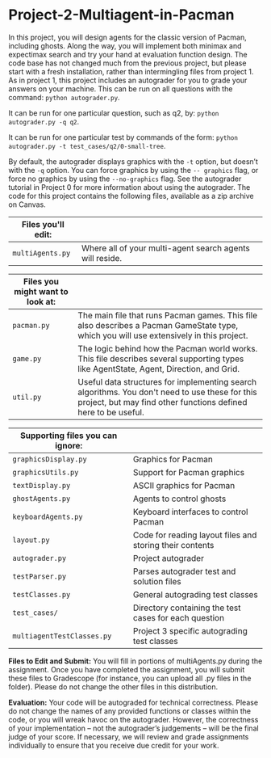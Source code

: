 # Project-2-Multiagent-in-Pacman
In this project, you will design agents for the classic version of Pacman, including ghosts. Along the way, you will implement both minimax and expectimax search and try your hand at evaluation function design.
The code base has not changed much from the previous project, but please start with a fresh installation, rather than intermingling files from project 1.
As in project 1, this project includes an autograder for you to grade your answers on your machine. This can be run on all questions with the command:
`python autograder.py`.

It can be run for one particular question, such as q2, by:
`python autograder.py -q q2`.

It can be run for one particular test by commands of the form:
`python autograder.py -t test_cases/q2/0-small-tree`.

By default, the autograder displays graphics with the `-t` option, but doesn’t with the `-q` option. You can force graphics by using the `-- graphics` flag, or force no graphics by using the `--no-graphics` flag.
See the autograder tutorial in Project 0 for more information about using the autograder.
The code for this project contains the following files, available as a zip archive on Canvas.

| Files you'll edit:       |                             |
|--------------------------|-----------------------------|
| `multiAgents.py`         | Where all of your multi-agent search agents will reside. |

| Files you might want to look at: |                             |
|----------------------------------|-----------------------------|
| `pacman.py`                      | The main file that runs Pacman games. This file also describes a Pacman GameState type, which you will use extensively in this project. |
| `game.py`                        | The logic behind how the Pacman world works. This file describes several supporting types like AgentState, Agent, Direction, and Grid. |
| `util.py`                        | Useful data structures for implementing search algorithms. You don't need to use these for this project, but may find other functions defined here to be useful. |

| Supporting files you can ignore: |                             |
|----------------------------------|-----------------------------|
| `graphicsDisplay.py`             | Graphics for Pacman         |
| `graphicsUtils.py`               | Support for Pacman graphics |
| `textDisplay.py`                 | ASCII graphics for Pacman   |
| `ghostAgents.py`                 | Agents to control ghosts    |
| `keyboardAgents.py`              | Keyboard interfaces to control Pacman |
| `layout.py`                      | Code for reading layout files and storing their contents |
| `autograder.py`                  | Project autograder          |
| `testParser.py`                  | Parses autograder test and solution files |
| `testClasses.py`                 | General autograding test classes |
| `test_cases/`                    | Directory containing the test cases for each question |
| `multiagentTestClasses.py`       | Project 3 specific autograding test classes |

**Files to Edit and Submit:** You will fill in portions of multiAgents.py during the assignment. Once you have completed the assignment, you will submit these files to Gradescope (for instance, you can upload all .py files in the folder). Please do not change the other files in
this distribution.

**Evaluation:** Your code will be autograded for technical correctness. Please do not change the names of any provided functions or classes within the code, or you will wreak havoc on the autograder. However, the correctness of your implementation – not the autograder’s
judgements – will be the final judge of your score. If necessary, we will review and grade assignments individually to ensure that you receive due credit for your work.
